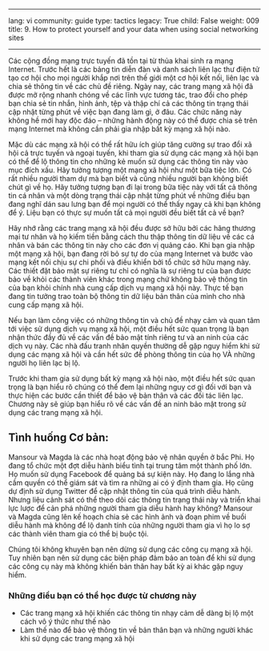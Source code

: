 

---

lang: vi
community: guide
type: tactics
legacy: True
child: False
weight: 009
title: 9. How to protect yourself and your data when using social networking sites

---

Các cộng đồng mạng trực tuyến đã tồn tại từ thủa khai sinh ra mạng Internet. Trước hết là các bảng tin diễn đàn và danh sách liên lạc thư điện tử tạo cơ hội cho mọi người khắp nơi trên thế giới một cơ hội kết nối, liên lạc và chia sẻ thông tin về các chủ đề riêng. Ngày nay, các trang mạng xã hội đã được mở rộng nhanh chóng về các lĩnh vực tương tác, trao đổi cho phép bạn chia sẻ tin nhắn, hình ảnh, tệp và thập chí cả các thông tin trạng thái cập nhật từng phút về việc bạn đang làm gì, ở đâu. Các chức năng này không hề mới hay độc đáo – những hành động này có thể được chia sẻ trên mạng Internet mà không cần phải gia nhập bất kỳ mạng xã hội nào.

Mặc dù các mạng xã hội có thể rất hữu ích giúp tăng cường sự trao đổi xã  hội cả trực tuyến và ngoại tuyến, khi tham gia sử dụng các mạng xã hội bạn có thể để lộ thông tin cho những kẻ muốn sử dụng các thông tin này vào mục đích xấu. Hãy tưởng tượng một mạng xã hội như một bữa tiệc lớn. Có rất nhiều người tham dự mà bạn biết và cũng nhiều người bạn không biết chút gì về họ. Hãy tưởng tượng bạn đi lại trong bữa tiệc này với tất cả thông tin cá nhân và một dòng trạng thái cập nhật từng phút về những điều bạn đang nghĩ dán sau lưng bạn để mọi người có thể thấy ngay cả khi bạn không để ý. Liệu bạn có thực sự muốn tất cả mọi người đều biết tất cả về bạn?

Hãy nhớ rằng các trang mạng xã hội đều được sở hữu bởi các hãng thương mại tư nhân và họ kiếm tiền bằng cách thu thập thông tin dữ liệu về các cá nhân và bán các thông tin này cho các đơn vị quảng cáo. Khi bạn gia nhập một mạng xã hội, bạn đang rời bỏ sự tự do của mạng Internet và bước vào mạng kết nối chịu sự chi phối và điều khiển bởi tổ chức sở hữu mạng này. Các thiết đặt bảo mật sự riêng tư chỉ có nghĩa là sự riêng tư của bạn được bảo về khỏi các thành viên khác trong mạng chứ không bảo vệ thông tin của bạn khỏi chính nhà cung cấp dịch vụ mạng xã hội này. Thực tế bạn đang tin tưởng trao toàn bộ thông tin dữ liệu bản thân của mình cho nhà cung cấp mạng xã hội. 

Nếu bạn làm công việc có những thông tin và chủ đề nhạy cảm và quan tâm tới việc sử dụng dịch vụ mạng xã hội, một điều hết sức quan trọng là bạn nhận thức đầy đủ về các vấn đề bảo mật tính riêng tư và an ninh của các dịch vụ này. Các nhà đấu tranh nhân quyền thường dễ gặp nguy hiểm khi sử dụng các mạng xã hội và cần hết sức đề phòng thông tin của họ VÀ những người họ liên lạc bị lộ.

Trước khi tham gia sử dụng bất kỳ mạng xã hội nào, một điều hết sức quan trọng là bạn hiểu rõ chúng có thể đem lại những nguy cơ gì đối với bạn và thực hiện các bước cần thiết để bảo vệ bản thân và các đối tác liên lạc. Chương này sẽ giúp bạn hiểu rõ về các vấn đề an ninh bảo mật trong sử dụng các trang mạng xã hội.


## Tình huống Cơ bản: ## 

<div class="background" markdown=1>

Mansour và Magda là các nhà hoạt động bảo vệ nhân quyền ở bắc Phi. Họ đang tổ chức một đợt diễu hành biểu tình tại trung tâm một thành phố lớn. Họ muốn sử dụng Facebook để quảng bá sự kiện này. Họ đang lo lắng nhà cầm quyền có thể giám sát và tìm ra những ai có ý định tham gia. Họ cũng dự định sử dụng Twitter để cập nhật thông tin của quá trình diễu hành. Nhưng liệu cảnh sát có thể theo dõi các thông tin trạng thái này và triển khai lực lược để cản phá những người tham gia diễu hành hay không? Mansour và Magda cũng lên kế hoạch chia sẻ các hình ảnh và đoạn phim về buổi diễu hành mà không để lộ danh tính của những người tham gia vì họ lo sợ các  thành viên tham gia có thể bị buộc tội.
</div>

Chúng tôi không khuyên bạn nên dừng sử dụng các công cụ mạng xã hội. Tuy nhiên bạn nên sử dụng các biện pháp đảm bảo an toàn để khi sử dụng các công cụ này mà không khiến bản thân hay bất kỳ ai khác gặp nguy hiểm.

### Những điều bạn có thể học được từ chương này ###

- Các trang mạng xã hội khiến các thông tin nhạy cảm dễ dàng bị lộ một cách vô ý thức như thế nào
- Làm thế nào để bảo vệ thông tin về bản thân bạn và những người khác khi sử dụng các trang mạng xã hội

